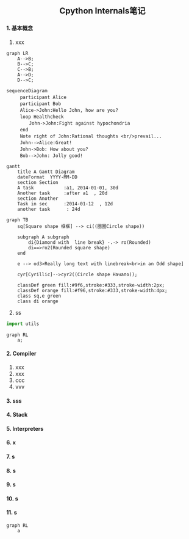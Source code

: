 ## <p align="center"> Cpython Internals笔记 </p>
#### 1. 基本概念
1. xxx
```mermaid
graph LR
    A-->B;
	B-->C;
	C-->B;
	A-->D;
	D-->C;
```
```mermaid
sequenceDiagram
　　　participant Alice
　　　participant Bob
　　　Alice->John:Hello John, how are you?
　　　loop Healthcheck
　　　　　John->John:Fight against hypochondria
　　　end
　　　Note right of John:Rational thoughts <br/>prevail...
　　　John-->Alice:Great!
　　　John->Bob: How about you?
　　　Bob-->John: Jolly good!
```
```mermaid
gantt
    title A Gantt Diagram
    dateFormat  YYYY-MM-DD
    section Section
    A task           :a1, 2014-01-01, 30d
    Another task     :after a1  , 20d
    section Another
    Task in sec      :2014-01-12  , 12d
    another task      : 24d
```
```mermaid
graph TB
    sq[Square shape 框框] --> ci((圈圈Circle shape))

    subgraph A subgraph
        di{Diamond with  line break} -.-> ro(Rounded)
        di==>ro2(Rounded square shape)
    end

    e --> od3>Really long text with linebreak<br>in an Odd shape]

    cyr[Cyrillic]-->cyr2((Circle shape Начало));

    classDef green fill:#9f6,stroke:#333,stroke-width:2px;
    classDef orange fill:#f96,stroke:#333,stroke-width:4px;
    class sq,e green
    class di orange
```
2. ss
```python
import utils
```

```mermaid
graph RL
	a;
```

#### 2. Compiler
1. xxx
2. xxx
3. ccc
4. vvv

#### 3. sss

#### 4. Stack

#### 5. Interpreters

#### 6. x

#### 7. s

#### 8. s

#### 9. s

#### 10. s

#### 11. s
```mermaid
graph RL
    a
```
